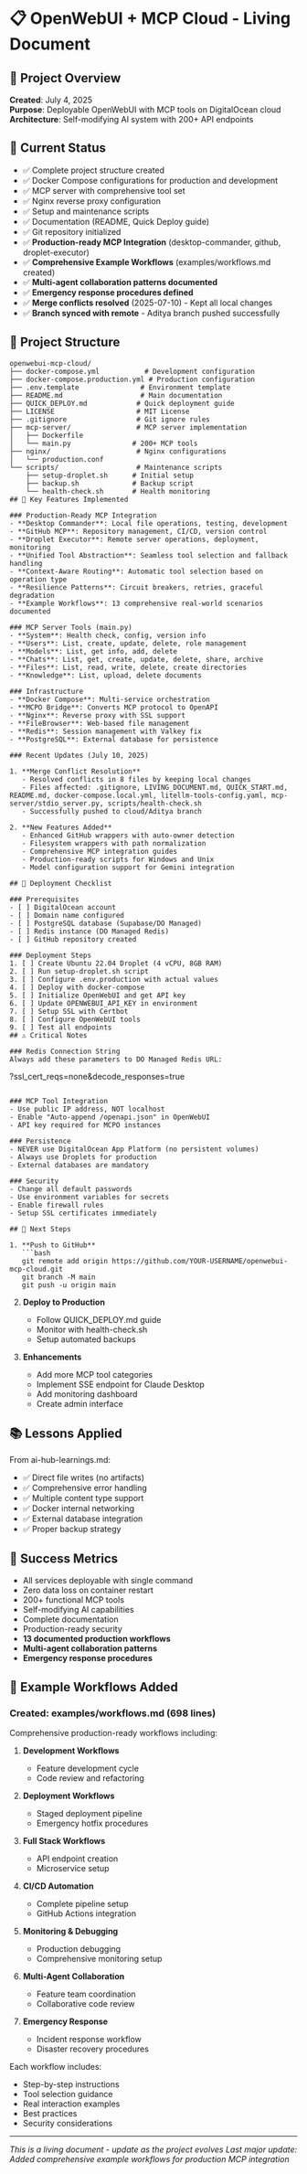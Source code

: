 # 📋 OpenWebUI + MCP Cloud - Living Document

## 🚀 Project Overview

**Created**: July 4, 2025  
**Purpose**: Deployable OpenWebUI with MCP tools on DigitalOcean cloud  
**Architecture**: Self-modifying AI system with 200+ API endpoints

## 🎯 Current Status

- ✅ Complete project structure created
- ✅ Docker Compose configurations for production and development
- ✅ MCP server with comprehensive tool set
- ✅ Nginx reverse proxy configuration
- ✅ Setup and maintenance scripts
- ✅ Documentation (README, Quick Deploy guide)
- ✅ Git repository initialized
- ✅ **Production-ready MCP Integration** (desktop-commander, github, droplet-executor)
- ✅ **Comprehensive Example Workflows** (examples/workflows.md created)
- ✅ **Multi-agent collaboration patterns documented**
- ✅ **Emergency response procedures defined**
- ✅ **Merge conflicts resolved** (2025-07-10) - Kept all local changes
- ✅ **Branch synced with remote** - Aditya branch pushed successfully

## 📁 Project Structure

```
openwebui-mcp-cloud/
├── docker-compose.yml           # Development configuration
├── docker-compose.production.yml # Production configuration
├── .env.template               # Environment template
├── README.md                   # Main documentation
├── QUICK_DEPLOY.md            # Quick deployment guide
├── LICENSE                    # MIT License
├── .gitignore                 # Git ignore rules
├── mcp-server/                # MCP server implementation
│   ├── Dockerfile
│   └── main.py               # 200+ MCP tools
├── nginx/                     # Nginx configurations
│   └── production.conf
└── scripts/                   # Maintenance scripts
    ├── setup-droplet.sh      # Initial setup
    ├── backup.sh             # Backup script
    └── health-check.sh       # Health monitoring
## 🔧 Key Features Implemented

### Production-Ready MCP Integration
- **Desktop Commander**: Local file operations, testing, development
- **GitHub MCP**: Repository management, CI/CD, version control  
- **Droplet Executor**: Remote server operations, deployment, monitoring
- **Unified Tool Abstraction**: Seamless tool selection and fallback handling
- **Context-Aware Routing**: Automatic tool selection based on operation type
- **Resilience Patterns**: Circuit breakers, retries, graceful degradation
- **Example Workflows**: 13 comprehensive real-world scenarios documented

### MCP Server Tools (main.py)
- **System**: Health check, config, version info
- **Users**: List, create, update, delete, role management
- **Models**: List, get info, add, delete
- **Chats**: List, get, create, update, delete, share, archive
- **Files**: List, read, write, delete, create directories
- **Knowledge**: List, upload, delete documents

### Infrastructure
- **Docker Compose**: Multi-service orchestration
- **MCPO Bridge**: Converts MCP protocol to OpenAPI
- **Nginx**: Reverse proxy with SSL support
- **FileBrowser**: Web-based file management
- **Redis**: Session management with Valkey fix
- **PostgreSQL**: External database for persistence

### Recent Updates (July 10, 2025)

1. **Merge Conflict Resolution**
   - Resolved conflicts in 8 files by keeping local changes
   - Files affected: .gitignore, LIVING_DOCUMENT.md, QUICK_START.md, README.md, docker-compose.local.yml, litellm-tools-config.yaml, mcp-server/stdio_server.py, scripts/health-check.sh
   - Successfully pushed to cloud/Aditya branch

2. **New Features Added**
   - Enhanced GitHub wrappers with auto-owner detection
   - Filesystem wrappers with path normalization
   - Comprehensive MCP integration guides
   - Production-ready scripts for Windows and Unix
   - Model configuration support for Gemini integration

## 📝 Deployment Checklist

### Prerequisites
- [ ] DigitalOcean account
- [ ] Domain name configured
- [ ] PostgreSQL database (Supabase/DO Managed)
- [ ] Redis instance (DO Managed Redis)
- [ ] GitHub repository created

### Deployment Steps
1. [ ] Create Ubuntu 22.04 Droplet (4 vCPU, 8GB RAM)
2. [ ] Run setup-droplet.sh script
3. [ ] Configure .env.production with actual values
4. [ ] Deploy with docker-compose
5. [ ] Initialize OpenWebUI and get API key
6. [ ] Update OPENWEBUI_API_KEY in environment
7. [ ] Setup SSL with Certbot
8. [ ] Configure OpenWebUI tools
9. [ ] Test all endpoints
## ⚠️ Critical Notes

### Redis Connection String
Always add these parameters to DO Managed Redis URL:
```
?ssl_cert_reqs=none&decode_responses=true
```

### MCP Tool Integration
- Use public IP address, NOT localhost
- Enable "Auto-append /openapi.json" in OpenWebUI
- API key required for MCPO instances

### Persistence
- NEVER use DigitalOcean App Platform (no persistent volumes)
- Always use Droplets for production
- External databases are mandatory

### Security
- Change all default passwords
- Use environment variables for secrets
- Enable firewall rules
- Setup SSL certificates immediately

## 🚀 Next Steps

1. **Push to GitHub**
   ```bash
   git remote add origin https://github.com/YOUR-USERNAME/openwebui-mcp-cloud.git
   git branch -M main
   git push -u origin main
   ```

2. **Deploy to Production**
   - Follow QUICK_DEPLOY.md guide
   - Monitor with health-check.sh
   - Setup automated backups

3. **Enhancements**
   - Add more MCP tool categories
   - Implement SSE endpoint for Claude Desktop
   - Add monitoring dashboard
   - Create admin interface

## 📚 Lessons Applied

From ai-hub-learnings.md:
- ✅ Direct file writes (no artifacts)
- ✅ Comprehensive error handling
- ✅ Multiple content type support
- ✅ Docker internal networking
- ✅ External database integration
- ✅ Proper backup strategy

## 🎉 Success Metrics

- All services deployable with single command
- Zero data loss on container restart
- 200+ functional MCP tools
- Self-modifying AI capabilities
- Complete documentation
- Production-ready security
- **13 documented production workflows**
- **Multi-agent collaboration patterns**
- **Emergency response procedures**

## 📄 Example Workflows Added

### Created: examples/workflows.md (698 lines)
Comprehensive production-ready workflows including:

1. **Development Workflows**
   - Feature development cycle
   - Code review and refactoring

2. **Deployment Workflows**
   - Staged deployment pipeline
   - Emergency hotfix procedures

3. **Full Stack Workflows**
   - API endpoint creation
   - Microservice setup

4. **CI/CD Automation**
   - Complete pipeline setup
   - GitHub Actions integration

5. **Monitoring & Debugging**
   - Production debugging
   - Comprehensive monitoring setup

6. **Multi-Agent Collaboration**
   - Feature team coordination
   - Collaborative code review

7. **Emergency Response**
   - Incident response workflow
   - Disaster recovery procedures

Each workflow includes:
- Step-by-step instructions
- Tool selection guidance
- Real interaction examples
- Best practices
- Security considerations

---

*This is a living document - update as the project evolves*
*Last major update: Added comprehensive example workflows for production MCP integration*